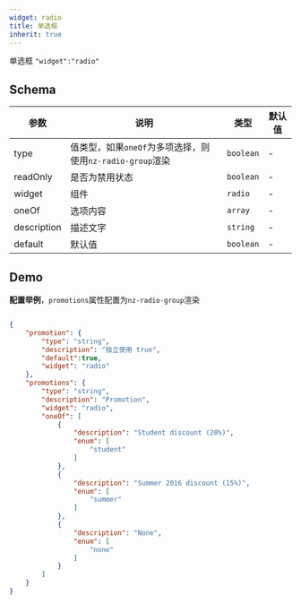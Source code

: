 ```yaml
---
widget: radio
title: 单选框
inherit: true
---
```


单选框 `"widget":"radio"`

## Schema

参数 | 说明 | 类型 | 默认值
----|------|-----|------
type | 值类型，如果`oneOf`为多项选择，则使用`nz-radio-group`渲染 | `boolean` | - 
readOnly | 是否为禁用状态  | `boolean` | -
widget | 组件  | `radio` | - 
oneOf | 选项内容  | `array` | - 
description | 描述文字 | `string` | - 
default | 默认值 | `boolean` | - 

 
## Demo

**配置举例**，`promotions`属性配置为`nz-radio-group`渲染

```json

{
    "promotion": {
        "type": "string",
        "description": "独立使用 true",
        "default":true,
        "widget": "radio"
    },
    "promotions": {
        "type": "string",
        "description": "Promotion",
        "widget": "radio",
        "oneOf": [
            {
                "description": "Student discount (20%)",
                "enum": [
                    "student"
                ]
            },
            {
                "description": "Summer 2016 discount (15%)",
                "enum": [
                    "summer"
                ]
            },
            {
                "description": "None",
                "enum": [
                    "none"
                ]
            }
        ]
    }
}

```
